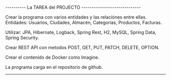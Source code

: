 
---------- La TAREA del PROJECTO -----------------------------

Crear la programa con varios entidades y las relaciónes entre ellas.
Entidades: Usuarios, Ciudades, Almacén, Categorías, Productos, Facturas.

Utilizar: JPA, Hibernate, Logback, Spring Rest, H2, MySQL, Spring Data, Spring Security.

Crear REST API con metodos POST, GET, PUT, PATCH, DELETE, OPTION.

Crear el contenido de Docker como Imagine.

La programa carga en el repositorio de github.

-------------------------------------------------------------

